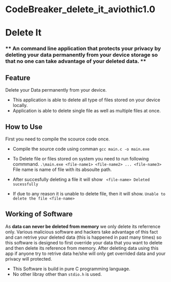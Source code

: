 # CodeBreaker_delete_it_aviothic1.0
# Delete It

###  ** An command line application that protects your privacy by deleting your data permanently from your device storage so that no one can take advantage of your deleted data. **

## Feature 
Delete your Data permanently from your device.
- This application is able to delete all type of files stored on your device locally.
- Application is able to delete single file as well as multiple files at once.

## How to Use 
First you need to compile the scource code once.

- Compile the source code using comman
``` gcc main.c -o main.exe ```


- To Delete file or files stored on system you need to run following commmand.
 ```.\main.exe <file-name1> <file-name2> ... <file-name3> ```
 File name is name of file with its absoulte path.
 
 - After succesfully deleting a file it will show
 ``` <file-name> Deleted sucessfully```
 
 - If due to any reason it is unable to delete file, then it will show.
 ``` Unable to delete the file <file-name> ```
 
## Working of Software

As **data can never be deleted from memory** we only delete its referrence only. 
Various malicious software and hackers take advantage of this fact and can retrive your deleted data (this is happened in past many times) so 
this software is designed to first override your data that you want to delete and then delete its reference from memory.
After deleting data using this app if anyone try to retrive data he/she will only get overrided data and your privacy will protected.

- This Software is build in pure C programming language.
- No other libray other than ```stdio.h``` is used.

 
